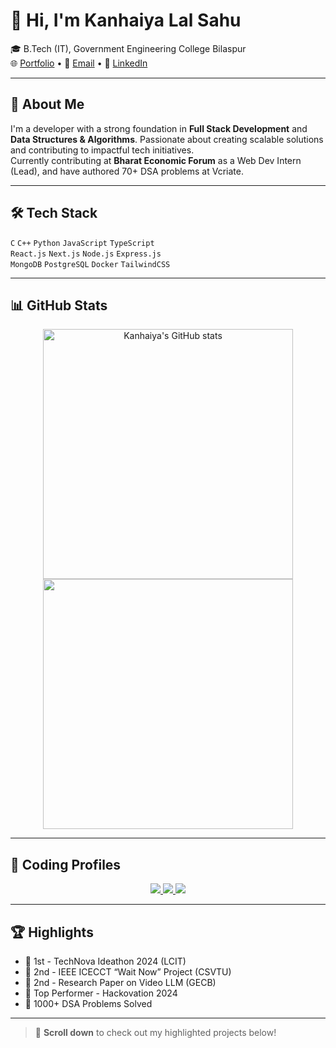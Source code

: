 # 👋 Hi, I'm Kanhaiya Lal Sahu

🎓 B.Tech (IT), Government Engineering College Bilaspur  
🌐 [Portfolio](https://kanhaiya-portfolio-01.vercel.app/) • 📧 [Email](mailto:kanhaiyasahutools@gmail.com) • 💼 [LinkedIn](https://www.linkedin.com/in/kanhaiyasahu01/)

---

## 🧠 About Me

I'm a developer with a strong foundation in **Full Stack Development** and **Data Structures & Algorithms**. Passionate about creating scalable solutions and contributing to impactful tech initiatives.  
Currently contributing at **Bharat Economic Forum** as a Web Dev Intern (Lead), and have authored 70+ DSA problems at Vcriate.

---

## 🛠️ Tech Stack

`C` `C++` `Python` `JavaScript` `TypeScript`  
`React.js` `Next.js` `Node.js` `Express.js`  
`MongoDB` `PostgreSQL` `Docker` `TailwindCSS`

---

## 📊 GitHub Stats

<p align="center">
  <img src="https://github-readme-stats.vercel.app/api?username=Kanhaiyasahu01&show_icons=true&theme=radical" alt="Kanhaiya's GitHub stats" width="400"/>
  <img src="https://github-readme-streak-stats.herokuapp.com?user=Kanhaiyasahu01&theme=radical&hide_border=true" width="400"/>
</p>

---

## 🧩 Coding Profiles

<p align="center">
  <a href="https://leetcode.com/u/kanhaiyasahu01/" target="_blank">
    <img src="https://img.shields.io/badge/LeetCode-1820-orange?style=for-the-badge&logo=LeetCode&logoColor=white" />
  </a>
  <a href="https://www.codechef.com/users/kanhaiya0101" target="_blank">
    <img src="https://img.shields.io/badge/CodeChef-2%20★-blueviolet?style=for-the-badge&logo=CodeChef&logoColor=white" />
  </a>
  <a href="https://github.com/Kanhaiyasahu01" target="_blank">
    <img src="https://img.shields.io/badge/GitHub-250+_commits-black?style=for-the-badge&logo=GitHub&logoColor=white" />
  </a>
</p>

---

## 🏆 Highlights

- 🥇 1st - TechNova Ideathon 2024 (LCIT)
- 🥈 2nd - IEEE ICECCT “Wait Now” Project (CSVTU)
- 🥈 2nd - Research Paper on Video LLM (GECB)
- 🥇 Top Performer - Hackovation 2024
- 🧠 1000+ DSA Problems Solved

---

> 📌 **Scroll down** to check out my highlighted projects below!
